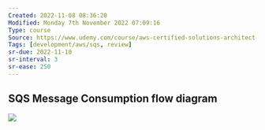 ```yaml
---
Created: 2022-11-08 08:36:20
Modified: Monday 7th November 2022 07:09:16
Type: course
Source: https://www.udemy.com/course/aws-certified-solutions-architect-associate-saa-c01/?xref=E0Aed11STH4LPUQvCz0GJFABTmM=
Tags: [development/aws/sqs, review]
sr-due: 2022-11-10
sr-interval: 3
sr-ease: 250
---
```


## SQS Message Consumption flow diagram

![](2019-12-31-10-06-22.png)
